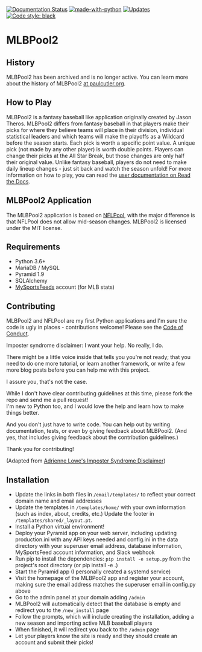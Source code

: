 [![Documentation Status](https://readthedocs.org/projects/mlbpool2/badge/?version=latest)](
http://mlbpool2.readthedocs.io/en/latest/?badge=latest)
[![made-with-python](https://img.shields.io/badge/Made%20with-Python-1f425f.svg)](https://www.python.org/)
[![Updates](https://pyup.io/repos/github/prcutler/mlbpool2/shield.svg)](https://pyup.io/repos/github/prcutler/mlbpool2/)
[![Code style: black](https://img.shields.io/badge/code%20style-black-000000.svg)](https://github.com/ambv/black)
# MLBPool2

## History

MLBPool2 has been archived and is no longer active.  You can learn more about the history
of MLBPool2 [at paulcutler.org](https://paulcutler.org/project/mlbpool2/).

## How to Play

MLBPool2 is a fantasy baseball like application originally created by
Jason Theros.  MLBPool2 differs from fantasy baseball in that players
make their picks for where they believe teams will place in their division,
individual statistical leaders and which teams will make the playoffs as a
Wildcard before the season starts.  Each pick is worth a specific point
value.  A unique pick (not made by any other player) is worth double
points.  Players can change their picks at the All Star Break, but those
changes are only half their original value.  Unlike fantasy baseball,
players do not need to make daily lineup changes - just sit back and
watch the season unfold!  For more information on how to play, you can read the 
[user documentation on Read the Docs](http://mlbpool2.readthedocs.io/).

## MLBPool2 Application

The MLBPool2 application is based on [NFLPool](https://github.com/prcutler/nflpool),
with the major difference is that NFLPool does not allow mid-season
changes.  MLBPool2 is licensed under the MIT license.

## Requirements

* Python 3.6+
* MariaDB / MySQL
* Pyramid 1.9
* SQLAlchemy
* [MySportsFeeds](https://www.mysportsfeeds.com) account (for MLB stats)

## Contributing

MLBPool2 and NFLPool are my first Python applications and I'm sure the
code is ugly in places - contributions welcome!  Please see the
[Code of Conduct](https://github.com/prcutler/mlbpool2/blob/master/CODE_OF_CONDUCT.md).

Imposter syndrome disclaimer: I want your help. No really, I do.

There might be a little voice inside that tells you you're not ready; that you need to do one more tutorial, 
or learn another framework, or write a few more blog posts before you can help me with this project.

I assure you, that's not the case.

While I don't have clear contributing guidelines at this time, please fork the repo and send me a pull request!  
I'm new to Python too, and I would love the help and learn how to make things better.

And you don't just have to write code. You can help out by writing documentation, tests, or even by giving 
feedback about MLBPool2. (And yes, that includes giving feedback about the contribution guidelines.)

Thank you for contributing!

(Adapted from 
[Adrienne Lowe's Imposter Syndrome Disclaimer](https://github.com/adriennefriend/imposter-syndrome-disclaimer))

## Installation

* Update the links in  both files in `/email/templates/` to reflect your correct domain name and email addresses
* Update the templates in `/templates/home/` with your own information (such as index, about, credits, etc.)  Update 
the footer in `/templates/shared/_layout.pt`.
* Install a Python virtual environment!
* Deploy your Pyramid app on your web server, including updating production.ini with any API keys needed and config.ini
in the data directory with your superuser email address, database information, MySportsFeed account
information, and Slack webhook
* Run pip to install the dependencies:  `pip install -e setup.py` from the project's root directory (or pip install -e .)
* Start the Pyramid app (I personally created a systemd service)
* Visit the homepage of the MLBPool2 app and register your account, making sure the
email address matches the superuser email in config.py above
* Go to the admin panel at your domain adding `/admin`
* MLBPool2 will automatically detect that the database is empty and redirect you to the `/new_install` page
* Follow the prompts, which will include creating the installation, adding a new season and importing 
active MLB baseball players
* When finished, it will redirect you back to the `/admin` page
* Let your players know the site is ready and they should create an account and submit their picks!


